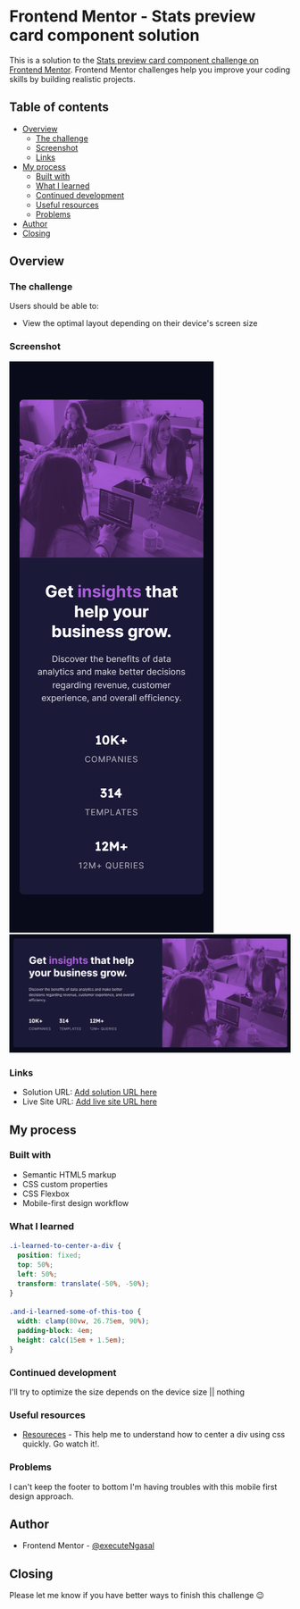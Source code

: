 # Frontend Mentor - Stats preview card component solution

This is a solution to the [Stats preview card component challenge on Frontend Mentor](https://www.frontendmentor.io/challenges/stats-preview-card-component-8JqbgoU62). Frontend Mentor challenges help you improve your coding skills by building realistic projects.

## Table of contents

- [Overview](#overview)
  - [The challenge](#the-challenge)
  - [Screenshot](#screenshot)
  - [Links](#links)
- [My process](#my-process)
  - [Built with](#built-with)
  - [What I learned](#what-i-learned)
  - [Continued development](#continued-development)
  - [Useful resources](#useful-resources)
  - [Problems](#problems)
- [Author](#author)
- [Closing](#closing)

## Overview

### The challenge

Users should be able to:

- View the optimal layout depending on their device's screen size

### Screenshot

![](./screenshot/mobile-view.png)
![](./screenshot/desktop-view.png)

### Links

- Solution URL: [Add solution URL here](https://your-solution-url.com)
- Live Site URL: [Add live site URL here](https://your-live-site-url.com)

## My process

### Built with

- Semantic HTML5 markup
- CSS custom properties
- CSS Flexbox
- Mobile-first design workflow

### What I learned

```css
.i-learned-to-center-a-div {
  position: fixed;
  top: 50%;
  left: 50%;
  transform: translate(-50%, -50%);
}

.and-i-learned-some-of-this-too {
  width: clamp(80vw, 26.75em, 90%);
  padding-block: 4em;
  height: calc(15em + 1.5em);
}
```

### Continued development

I'll try to optimize the size depends on the device size || nothing

### Useful resources

- [Resoureces](https://https://www.youtube.com/shorts/njdJeu95p6s) - This help me to understand how to center a div using css quickly. Go watch it!.

### Problems

I can't keep the footer to bottom
I'm having troubles with this mobile first design approach.

## Author

- Frontend Mentor - [@executeNgasal](https://frontendmentor.io/profile/executeNgasal)

## Closing

Please let me know if you have better ways to finish this challenge 😉
